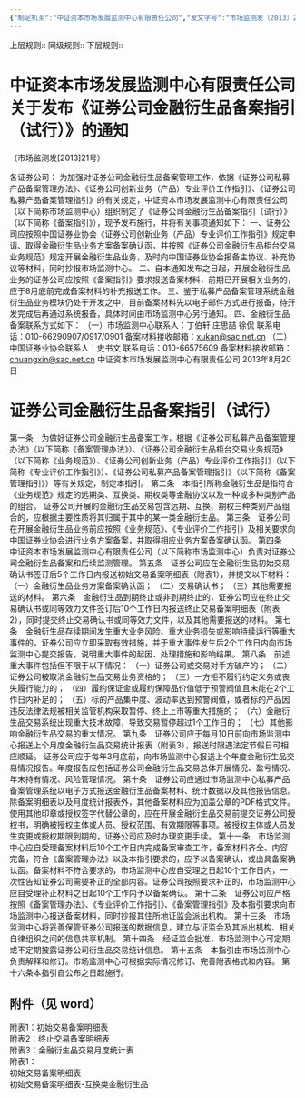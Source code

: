 ```yaml
---
{"‌‌‌‌制定机关":"中证资本市场发展监测中心有限责任公司","发文字号":"市场监测发〔2013〕21号","公布日期":"2013.08.20","施行日期":"2013.08.20","时效性":"现行有效","效力位阶":"行业规定","法规类别":"证券公司与业务管理","修改依据":null,"领域":null,"dg-publish":true,"created":"2023-08-11T21:32","updated":"2023-10-18T09:19","permalink":"/a///20130820-2013-21/20130820/","dgPassFrontmatter":true}
---
```


上层规则:: 
同级规则::
下层规则::

# 中证资本市场发展监测中心有限责任公司关于发布《证券公司金融衍生品备案指引（试行）》的通知
（市场监测发[2013]21号）

各证券公司：
为加强对证券公司金融衍生品备案管理工作，依据《证券公司私募产品备案管理办法》、《证券公司创新业务（产品）专业评价工作指引》、《证券公司私募产品备案管理指引》的有关规定，中证资本市场发展监测中心有限责任公司（以下简称市场监测中心）组织制定了《证券公司金融衍生品备案指引（试行）》（以下简称《备案指引》），现予发布施行，并将有关事项通知如下：
一、证券公司应按照中国证券业协会《证券公司创新业务（产品）专业评价工作指引》规定申请、取得金融衍生品业务方案备案确认函，并按照《证券公司金融衍生品柜台交易业务规范》规定开展金融衍生品业务，及时向中国证券业协会报备主协议、补充协议等材料，同时抄报市场监测中心。 
二、自本通知发布之日起，开展金融衍生品业务的证券公司应按照《备案指引》要求报送备案材料，前期已开展相关业务的，应于8月底前完成备案材料的补充报送工作。 
三、鉴于私募产品备案管理系统金融衍生品业务模块仍处于开发之中，目前备案材料先以电子邮件方式进行报备，待开发完成后再通过系统报备，具体时间由市场监测中心另行通知。 
四、金融衍生品备案联系方式如下：
（一）市场监测中心联系人：丁伯轩 庄思喆 徐侃
联系电话：010-66290907/0917/0901
备案材料接收邮箱：xukan@sac.net.cn
（二）中国证券业协会联系人：史书文
联系电话：010-66575609
备案材料接收邮箱：chuangxin@sac.net.cn 
中证资本市场发展监测中心有限责任公司
2013年8月20日

# 证券公司金融衍生品备案指引（试行）
第一条　为做好证券公司金融衍生品备案工作，根据《证券公司私募产品备案管理办法》（以下简称《备案管理办法》）、《证券公司金融衍生品柜台交易业务规范》（以下简称《业务规范》）、《证券公司创新业务（产品）专业评价工作指引》（以下简称《专业评价工作指引》）、《证券公司私募产品备案管理指引》（以下简称《备案管理指引》）等有关规定，制定本指引。 
第二条　本指引所称金融衍生品是指符合《业务规范》规定的远期类、互换类、期权类等金融协议以及一种或多种类别产品的组合。
证券公司开展的金融衍生品交易包含远期、互换、期权三种类别产品组合的，应根据主要性质将其归属于其中的某一类金融衍生品。 
第三条　证券公司在开展金融衍生品业务前应按照《业务规范》、《专业评价工作指引》及相关要求向中国证券业协会进行业务方案备案，并取得相应业务方案备案确认函。 
第四条　中证资本市场发展监测中心有限责任公司（以下简称市场监测中心）负责对证券公司金融衍生品备案和后续监测管理。 
第五条　证券公司应在金融衍生品初始交易确认书签订后5个工作日内报送初始交易备案明细表（附表1），并提交以下材料：
（一）金融衍生品业务方案备案确认函；
（二）交易确认书；
（三）其他需要报送的材料。 
第六条　金融衍生品到期终止或非到期终止的，证券公司应在终止交易确认书或同等效力文件签订后10个工作日内报送终止交易备案明细表（附表2），同时提交终止交易确认书或同等效力文件，以及其他需要报送的材料。 
第七条　金融衍生品存续期间发生重大业务风险、重大业务损失或影响持续运行等重大事件的，证券公司应立即采取有效措施，并于重大事件发生后2个工作日内向市场监测中心提交报告，说明重大事件的起因、处理措施和影响结果。 
第八条　前述重大事件包括但不限于以下情况：
（一）证券公司或交易对手方破产的；
（二）证券公司被取消金融衍生品交易业务资格的；
（三）一方拒不履行约定义务或丧失履行能力的；
（四）履约保证金或履约保障品价值低于预警阀值且未能在2个工作日内补足的；
（五）标的产品集中度、波动率达到预警阀值，或者标的产品因违反法律法规被相关监管机构采取暂停、终止上市等重大措施的；
（六）金融衍生品交易系统出现重大技术故障，导致交易暂停超过1个工作日的；
（七）其他影响金融衍生品交易的重大情况。 
第九条　证券公司应于每月10日前向市场监测中心报送上个月度金融衍生品交易统计报表（附表3），报送时限遇法定节假日可相应顺延。
证券公司应于每年3月底前，向市场监测中心报送上个年度金融衍生品交易情况报告。年度报告应包括证券公司金融衍生品交易总体开展情况、盈亏情况、年末持有情况、风险管理情况。 
第十条　证券公司应通过市场监测中心私募产品备案管理系统以电子方式报送金融衍生品备案材料、统计数据以及其他报告信息。除备案明细表以及月度统计报表外，其他备案材料应为加盖公章的PDF格式文件。
使用其他印章或授权签字代替公章的，应在开展金融衍生品交易前提交证券公司授权书，明确被授权主体或人员、授权范围、有效期限等事项。被授权主体或人员发生变更或授权期限到期的，证券公司应及时办理变更手续。 
第十一条　市场监测中心应自受理备案材料后10个工作日内完成备案审查工作，备案材料齐全、内容完备，符合《备案管理办法》以及本指引要求的，应予以备案确认，或出具备案确认函。备案材料不符合要求的，市场监测中心应自受理之日起10个工作日内，一次性告知证券公司需要补正的全部内容。证券公司按照要求补正的，市场监测中心应自受理补正材料之日起10个工作内予以备案确认。 
第十二条　证券公司应严格按照《备案管理办法》、《专业评价工作指引》、《备案管理指引》及本指引要求向市场监测中心报送备案材料，同时抄报其住所地证监会派出机构。 
第十三条　市场监测中心将妥善保管证券公司报送的数据信息，建立与证监会及其派出机构、相关自律组织之间的信息共享机制。 
第十四条　经证监会批准，市场监测中心可定期或不定期披露证券公司衍生品交易统计信息。 
第十五条　本指引由市场监测中心负责解释和修订。市场监测中心可根据实际情况修订、完善附表格式和内容。 
第十六条本指引自公布之日起施行。

## 附件（见 word）
附表1：初始交易备案明细表  
附表2：终止交易备案明细表  
附表3：金融衍生品交易月度统计表  
附表1：  
初始交易备案明细表  
初始交易备案明细表-互换类金融衍生品